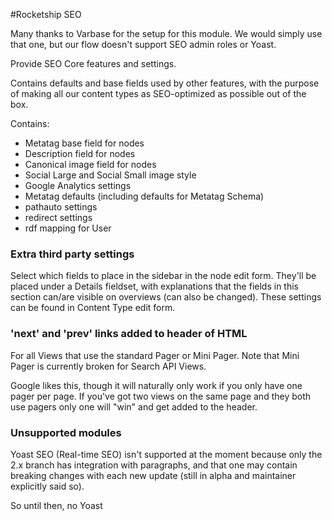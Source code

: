 #Rocketship SEO

Many thanks to Varbase for the setup for this module. We would simply use that
one, but our flow doesn't support SEO admin roles or Yoast.

Provide SEO Core features and settings.

Contains defaults and base fields used by other features, with the purpose of
 making all our content types as SEO-optimized as possible out of the box.

Contains:
- Metatag base field for nodes
- Description field for nodes
- Canonical image field for nodes
- Social Large and Social Small image style
- Google Analytics settings
- Metatag defaults (including defaults for Metatag Schema)
- pathauto settings
- redirect settings
- rdf mapping for User

### Extra third party settings
Select which fields to place in the sidebar in the node edit form. They'll be
 placed under a Details fieldset, with explanations that the fields in this 
 section can/are visible on overviews (can also be changed). These settings 
 can be found in Content Type edit form.
 
### 'next' and 'prev' links added to header of HTML
For all Views that use the standard Pager or Mini Pager. Note that Mini Pager
is currently broken for Search API Views.

Google likes this, though it will naturally only work if you only have one pager
per page. If you've got two views on the same page and they both use pagers
only one will "win" and get added to the header.

### Unsupported modules
Yoast SEO (Real-time SEO) isn't supported at the moment because only the 2.x 
branch has integration with paragraphs, and that one may contain breaking 
changes with each new update (still in alpha and maintainer explicitly said 
so).

So until then, no Yoast